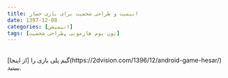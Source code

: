 ```yaml
---
title: انیمیت و طراحی شخصیت برای بازی حصار
date: 1397-12-08
categories: [انیمیشن]
tags: [تون بوم هارمونی ,طراحی شخصیت]
---
```

<br>
گیم پلی بازی را [از اینجا](https://2dvision.com/1396/12/android-game-hesar/) ببینید.
<br>
<div id="1551271955654321"><script type="text/JavaScript" src="https://www.aparat.com/embed/Khyx1?data[rnddiv]=1551271955654321&data[responsive]=yes"></script></div>